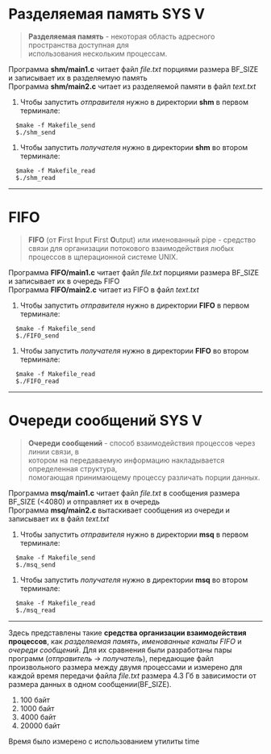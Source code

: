 # Разделяемая память SYS V   
>**Разделяемая память** - некоторая область адресного пространства доступная для   
>использования нескольким процессам.  

Программа **shm/main1.c** читает файл *file.txt* порциями размера BF_SIZE и записывает их в разделяемую память  
Программа **shm/main2.c** читает из разделяемой памяти в файл *text.txt*  

1. Чтобы запустить *отправителя* нужно в директории **shm** в первом терминале:
``` 
  $make -f Makefile_send  
  $./shm_send  
``` 
1. Чтобы запустить *получателя* нужно в директории **shm** во втором терминале: 
``` 
  $make -f Makefile_read    
  $./shm_read   
```
-------------------------------------------------------------------------

# FIFO  
>**FIFO** (от **F**irst **I**nput **F**irst **O**utput) или именованный pipe - 
>средство связи для организации потокового взаимодействия любых процессов в 
>щперационной системе UNIX.  

Программа **FIFO/main1.c** читает файл *file.txt* порциями размера BF_SIZE и записывает их в очередь FIFO  
Программа **FIFO/main2.c** читает из FIFO в файл *text.txt*  

1. Чтобы запустить *отправителя* нужно в директории **FIFO** в первом терминале:
``` 
  $make -f Makefile_send  
  $./FIFO_send  
``` 
1. Чтобы запустить *получателя* нужно в директории **FIFO** во втором терминале: 
``` 
  $make -f Makefile_read    
  $./FIFO_read   
```  
-------------------------------------------------------------------------

# Очереди сообщений SYS V  
>**Очереди сообщений** - способ взаимодействия процессов через линии связи, в  
>котором на передаваемую информацию накладывается определенная структура,  
>помогающая принимающему процессу различать порции данных. 


Программа **msq/main1.c** читает файл *file.txt* в сообщения размера BF_SIZE (<4080) и отправляет их в очередь  
Программа **msq/main2.c** вытаскивает сообщения из очереди и записывает их в файл *text.txt*  

1. Чтобы запустить *отправителя* нужно в директории **msq** в первом терминале:
``` 
  $make -f Makefile_send  
  $./msq_send  
``` 
1. Чтобы запустить *получателя* нужно в директории **msq** во втором терминале: 
``` 
  $make -f Makefile_read    
  $./msq_read   
```
-------------------------------------------------------------------------

Здесь представлены такие **средства организации взаимодействия процессов**, как *разделяемая память*, *именованные каналы FIFO* и *очереди сообщений*. Для их сравнения были разработаны пары программ (*отправитель* -> *получатель*), передающие файл произвольного размера между двумя процессами и измерено для каждой время передачи файла *file.txt* размера 4.3 Гб в зависимости от размера данных в одном сообщении(BF_SIZE).  

1. 100 байт    
1. 1000 байт  
1. 4000 байт  
1. 20000 байт  


Время было измерено с использованием утилиты time  

